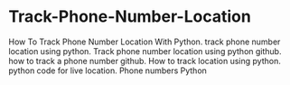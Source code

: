 # Track-Phone-Number-Location
How To Track Phone Number Location With Python. track phone number location using python. Track phone number location using python github. how to track a phone number github. How to track location using python. python code for live location. Phone numbers Python
